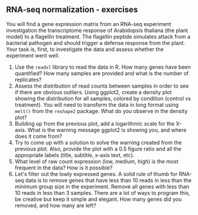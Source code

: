 ## RNA-seq normalization - exercises

You will find a gene expression matrix from an RNA-seq experiment investigation the transcriptome response of Arabidopsis thaliana (the plant model) to a flagellin treatment. The flagellin peptide simulates attack from a bacterial pathogen and should trigger a defense response from the plant. Your task is, first, to investigate the data and assess whether the experiment went well.

1. Use the `readxl` library to read the data in R. How many genes have been quantified? How many samples are provided and what is the number of replicates?
2. Assess the distribution of read counts between samples in order to see if there are obvious outliers. Using ggplot2, create a density plot showing the distribution for all samples, colored by condition (control vs treatment). You will need to transform the data in long format using `melt()` from the `reshape2` package. What do you observe in the density plot?
3. Building up from the previous plot, add a logarithmic scale for the X-axis. What is the warning message ggplot2 is showing you, and where does it come from?
4. Try to come up with a solution to solve the warning created from the previous plot. Also, provide the plot with a 0.5 figure ratio and all the appropriate labels (title, subtitle, x-axis text, etc).
5. What level of raw count expression (low, medium, high) is the most frequent in the data? How is it possible?
6. Let's filter out the lowly expressed genes. A solid rule of thumb for RNA-seq data is to remove genes that have less than 10 reads in less than the minimum group size in the experiment. Remove all genes with less than 10 reads in less than 3 samples. There are a lot of ways to program this, be creative but keep it simple and elegant. How many genes did you removed, and how many are left?
